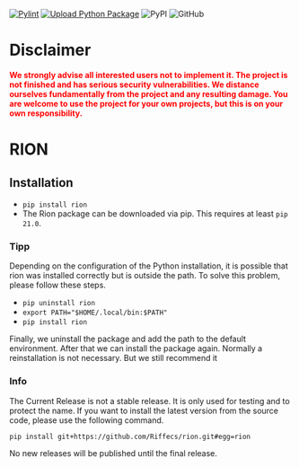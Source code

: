 [![Pylint](https://github.com/Riffecs/rion/actions/workflows/pylint.yml/badge.svg)](https://github.com/Riffecs/rion/actions/workflows/pylint.yml)
[![Upload Python Package](https://github.com/Riffecs/rion/actions/workflows/pypi.yml/badge.svg)](https://github.com/Riffecs/rion/actions/workflows/pypi.yml) ![PyPI](https://img.shields.io/pypi/v/rion?color=green) ![GitHub](https://img.shields.io/github/license/Riffecs/rion)


# Disclaimer
<span style="color: red; font-weight: bold">
 We strongly advise all interested users not to implement it. The project is not finished and has serious security vulnerabilities. We distance ourselves fundamentally from the project and any resulting damage. You are welcome to use the project for your own projects, but this is on your own responsibility. 
</span>

# RION

## Installation
- ```pip install rion```
- The Rion package can be downloaded via pip. This requires at least ``pip 21.0``.
### Tipp
Depending on the configuration of the Python installation, it is possible that rion was installed correctly but is outside the path. To solve this problem, please follow these steps.

- ```pip uninstall rion```
- ```export PATH="$HOME/.local/bin:$PATH"```
- ```pip install rion```

Finally, we uninstall the package and add the path to the default environment. After that we can install the package again. Normally a reinstallation is not necessary. But we still recommend it


### Info
The Current Release is not a stable release. It is only used for testing and to protect the name.
If you want to install the latest version from the source code, please use the following command.
```
pip install git+https://github.com/Riffecs/rion.git#egg=rion
```
No new releases will be published until the final release.
